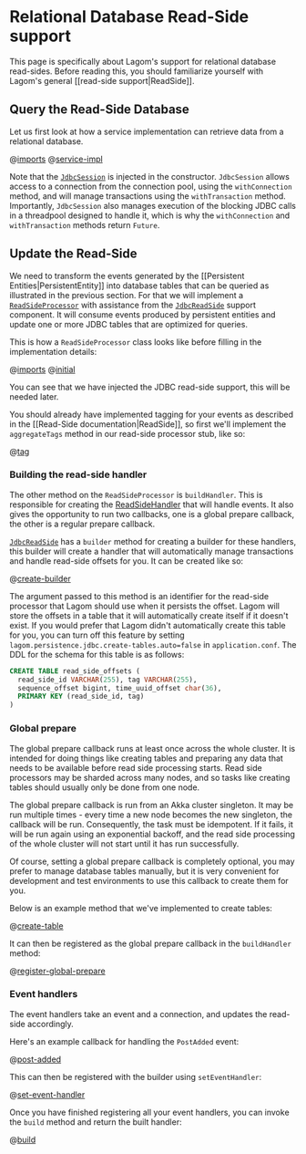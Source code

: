 # Relational Database Read-Side support

This page is specifically about Lagom's support for relational database read-sides.  Before reading this, you should familiarize yourself with Lagom's general [[read-side support|ReadSide]].

## Query the Read-Side Database

Let us first look at how a service implementation can retrieve data from a relational database.

@[imports](code/docs/home/scaladsl/persistence/RDBMSReadSideQuery.scala)
@[service-impl](code/docs/home/scaladsl/persistence/RDBMSReadSideQuery.scala)

Note that the [`JdbcSession`](api/index.html?com/lightbend/lagom/scaladsl/persistence/jdbc/JdbcSession.html) is injected in the constructor. `JdbcSession` allows access to a connection from the connection pool, using the `withConnection` method, and will manage transactions using the `withTransaction` method.  Importantly, `JdbcSession` also manages execution of the blocking JDBC calls in a threadpool designed to handle it, which is why the `withConnection` and `withTransaction` methods return `Future`.

## Update the Read-Side

We need to transform the events generated by the [[Persistent Entities|PersistentEntity]] into database tables that can be queried as illustrated in the previous section. For that we will implement a [`ReadSideProcessor`](api/index.html?com/lightbend/lagom/scaladsl/persistence/ReadSideProcessor.html) with assistance from the [`JdbcReadSide`](api/index.html?com/lightbend/lagom/scaladsl/persistence/jdbc/JdbcReadSide.html) support component. It will consume events produced by persistent entities and update one or more JDBC tables that are optimized for queries.

This is how a `ReadSideProcessor` class looks like before filling in the implementation details:

@[imports](code/docs/home/scaladsl/persistence/RDBMSBlogEventProcessor.scala)
@[initial](code/docs/home/scaladsl/persistence/RDBMSBlogEventProcessor.scala)

You can see that we have injected the JDBC read-side support, this will be needed later.

You should already have implemented tagging for your events as described in the [[Read-Side documentation|ReadSide]], so first we'll implement the `aggregateTags` method in our read-side processor stub, like so:

@[tag](code/docs/home/scaladsl/persistence/RDBMSBlogEventProcessor.scala)

### Building the read-side handler

The other method on the `ReadSideProcessor` is `buildHandler`.  This is responsible for creating the [ReadSideHandler](api/index.html?com/lightbend/lagom/scaladsl/persistence/ReadSideProcessor.ReadSideHandler.html) that will handle events.  It also gives the opportunity to run two callbacks, one is a global prepare callback, the other is a regular prepare callback.

[`JdbcReadSide`](api/index.html?com/lightbend/lagom/scaladsl/persistence/jdbc/JdbcReadSide.html) has a `builder` method for creating a builder for these handlers, this builder will create a handler that will automatically manage transactions and handle read-side offsets for you.  It can be created like so:

@[create-builder](code/docs/home/scaladsl/persistence/RDBMSBlogEventProcessor.scala)

The argument passed to this method is an identifier for the read-side processor that Lagom should use when it persists the offset. Lagom will store the offsets in a table that it will automatically create itself if it doesn't exist. If you would prefer that Lagom didn't automatically create this table for you, you can turn off this feature by setting `lagom.persistence.jdbc.create-tables.auto=false` in `application.conf`. The DDL for the schema for this table is as follows:
   
```sql
CREATE TABLE read_side_offsets (
  read_side_id VARCHAR(255), tag VARCHAR(255),
  sequence_offset bigint, time_uuid_offset char(36),
  PRIMARY KEY (read_side_id, tag)
)
```

### Global prepare

The global prepare callback runs at least once across the whole cluster.  It is intended for doing things like creating tables and preparing any data that needs to be available before read side processing starts.  Read side processors may be sharded across many nodes, and so tasks like creating tables should usually only be done from one node.

The global prepare callback is run from an Akka cluster singleton.  It may be run multiple times - every time a new node becomes the new singleton, the callback will be run.  Consequently, the task must be idempotent.  If it fails, it will be run again using an exponential backoff, and the read side processing of the whole cluster will not start until it has run successfully.

Of course, setting a global prepare callback is completely optional, you may prefer to manage database tables manually, but it is very convenient for development and test environments to use this callback to create them for you.

Below is an example method that we've implemented to create tables:

@[create-table](code/docs/home/scaladsl/persistence/RDBMSBlogEventProcessor.scala)

It can then be registered as the global prepare callback in the `buildHandler` method:

@[register-global-prepare](code/docs/home/scaladsl/persistence/RDBMSBlogEventProcessor.scala)

### Event handlers

The event handlers take an event and a connection, and updates the read-side accordingly.

Here's an example callback for handling the `PostAdded` event:

@[post-added](code/docs/home/scaladsl/persistence/RDBMSBlogEventProcessor.scala)

This can then be registered with the builder using `setEventHandler`:

@[set-event-handler](code/docs/home/scaladsl/persistence/RDBMSBlogEventProcessor.scala)

Once you have finished registering all your event handlers, you can invoke the `build` method and return the built handler:

@[build](code/docs/home/scaladsl/persistence/RDBMSBlogEventProcessor.scala)
